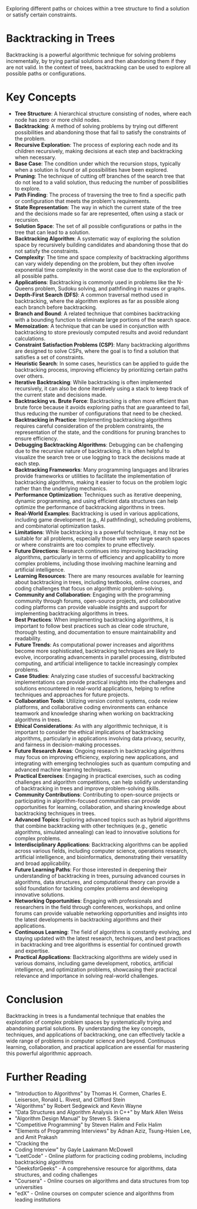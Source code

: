 Exploring different paths or choices within a tree structure to find a solution or satisfy certain constraints.
# Backtracking in Trees
Backtracking is a powerful algorithmic technique for solving problems incrementally, by trying partial solutions and then abandoning them if they are not valid. In the context of trees, backtracking can be used to explore all possible paths or configurations.
# Key Concepts
- **Tree Structure**: A hierarchical structure consisting of nodes, where each node has zero or more child nodes.
- **Backtracking**: A method of solving problems by trying out different possibilities and abandoning those that fail to satisfy the constraints of the problem.
- **Recursive Exploration**: The process of exploring each node and its children recursively, making decisions at each step and backtracking when necessary.
- **Base Case**: The condition under which the recursion stops, typically when a solution is found or all possibilities have been explored.
- **Pruning**: The technique of cutting off branches of the search tree that do not lead to a valid solution, thus reducing the number of possibilities to explore.
- **Path Finding**: The process of traversing the tree to find a specific path or configuration that meets the problem's requirements.
- **State Representation**: The way in which the current state of the tree and the decisions made so far are represented, often using a stack or recursion.
- **Solution Space**: The set of all possible configurations or paths in the tree that can lead to a solution.
- **Backtracking Algorithm**: A systematic way of exploring the solution space by recursively building candidates and abandoning those that do not satisfy the constraints.
- **Complexity**: The time and space complexity of backtracking algorithms can vary widely depending on the problem, but they often involve exponential time complexity in the worst case due to the exploration of all possible paths.
- **Applications**: Backtracking is commonly used in problems like the N-Queens problem, Sudoku solving, and pathfinding in mazes or graphs.
- **Depth-First Search (DFS)**: A common traversal method used in backtracking, where the algorithm explores as far as possible along each branch before backtracking.
- **Branch and Bound**: A related technique that combines backtracking with a bounding function to eliminate large portions of the search space.
- **Memoization**: A technique that can be used in conjunction with backtracking to store previously computed results and avoid redundant calculations.
- **Constraint Satisfaction Problems (CSP)**: Many backtracking algorithms are designed to solve CSPs, where the goal is to find a solution that satisfies a set of constraints.
- **Heuristic Search**: In some cases, heuristics can be applied to guide the backtracking process, improving efficiency by prioritizing certain paths over others.
- **Iterative Backtracking**: While backtracking is often implemented recursively, it can also be done iteratively using a stack to keep track of the current state and decisions made.
- **Backtracking vs. Brute Force**: Backtracking is often more efficient than brute force because it avoids exploring paths that are guaranteed to fail, thus reducing the number of configurations that need to be checked.
- **Backtracking in Practice**: Implementing backtracking algorithms requires careful consideration of the problem constraints, the representation of the state, and the conditions for pruning branches to ensure efficiency.
- **Debugging Backtracking Algorithms**: Debugging can be challenging due to the recursive nature of backtracking. It is often helpful to visualize the search tree or use logging to track the decisions made at each step.
- **Backtracking Frameworks**: Many programming languages and libraries provide frameworks or utilities to facilitate the implementation of backtracking algorithms, making it easier to focus on the problem logic rather than the underlying mechanics.
- **Performance Optimization**: Techniques such as iterative deepening, dynamic programming, and using efficient data structures can help optimize the performance of backtracking algorithms in trees.
- **Real-World Examples**: Backtracking is used in various applications, including game development (e.g., AI pathfinding), scheduling problems, and combinatorial optimization tasks.
- **Limitations**: While backtracking is a powerful technique, it may not be suitable for all problems, especially those with very large search spaces or where constraints are too complex to prune effectively.
- **Future Directions**: Research continues into improving backtracking algorithms, particularly in terms of efficiency and applicability to more complex problems, including those involving machine learning and artificial intelligence.
- **Learning Resources**: There are many resources available for learning about backtracking in trees, including textbooks, online courses, and coding challenges that focus on algorithmic problem-solving.
- **Community and Collaboration**: Engaging with the programming community through forums, open-source projects, and collaborative coding platforms can provide valuable insights and support for implementing backtracking algorithms in trees.
- **Best Practices**: When implementing backtracking algorithms, it is important to follow best practices such as clear code structure, thorough testing, and documentation to ensure maintainability and readability.
- **Future Trends**: As computational power increases and algorithms become more sophisticated, backtracking techniques are likely to evolve, incorporating advancements in parallel processing, distributed computing, and artificial intelligence to tackle increasingly complex problems.
- **Case Studies**: Analyzing case studies of successful backtracking implementations can provide practical insights into the challenges and solutions encountered in real-world applications, helping to refine techniques and approaches for future projects.
- **Collaboration Tools**: Utilizing version control systems, code review platforms, and collaborative coding environments can enhance teamwork and knowledge sharing when working on backtracking algorithms in trees.
- **Ethical Considerations**: As with any algorithmic technique, it is important to consider the ethical implications of backtracking algorithms, particularly in applications involving data privacy, security, and fairness in decision-making processes.
- **Future Research Areas**: Ongoing research in backtracking algorithms may focus on improving efficiency, exploring new applications, and integrating with emerging technologies such as quantum computing and advanced machine learning techniques.
- **Practical Exercises**: Engaging in practical exercises, such as coding challenges and algorithm competitions, can help solidify understanding of backtracking in trees and improve problem-solving skills.
- **Community Contributions**: Contributing to open-source projects or participating in algorithm-focused communities can provide opportunities for learning, collaboration, and sharing knowledge about backtracking techniques in trees.
- **Advanced Topics**: Exploring advanced topics such as hybrid algorithms that combine backtracking with other techniques (e.g., genetic algorithms, simulated annealing) can lead to innovative solutions for complex problems.
- **Interdisciplinary Applications**: Backtracking algorithms can be applied across various fields, including computer science, operations research, artificial intelligence, and bioinformatics, demonstrating their versatility and broad applicability.
- **Future Learning Paths**: For those interested in deepening their understanding of backtracking in trees, pursuing advanced courses in algorithms, data structures, and computational theory can provide a solid foundation for tackling complex problems and developing innovative solutions.
- **Networking Opportunities**: Engaging with professionals and researchers in the field through conferences, workshops, and online forums can provide valuable networking opportunities and insights into the latest developments in backtracking algorithms and their applications.
- **Continuous Learning**: The field of algorithms is constantly evolving, and staying updated with the latest research, techniques, and best practices in backtracking and tree algorithms is essential for continued growth and expertise.
- **Practical Applications**: Backtracking algorithms are widely used in various domains, including game development, robotics, artificial intelligence, and optimization problems, showcasing their practical relevance and importance in solving real-world challenges.

# Conclusion
Backtracking in trees is a fundamental technique that enables the exploration of complex problem spaces by systematically trying and abandoning partial solutions. By understanding the key concepts, techniques, and applications of backtracking, one can effectively tackle a wide range of problems in computer science and beyond. Continuous learning, collaboration, and practical application are essential for mastering this powerful algorithmic approach.
# Further Reading
- "Introduction to Algorithms" by Thomas H. Cormen, Charles E. Leiserson, Ronald L. Rivest, and Clifford Stein
- "Algorithms" by Robert Sedgewick and Kevin Wayne
- "Data Structures and Algorithm Analysis in C++" by Mark Allen Weiss
- "Algorithm Design Manual" by Steven S. Skiena
- "Competitive Programming" by Steven Halim and Felix Halim
- "Elements of Programming Interviews" by Adnan Aziz, Tsung-Hsien Lee, and Amit Prakash
- "Cracking the
- Coding Interview" by Gayle Laakmann McDowell
- "LeetCode" - Online platform for practicing coding problems, including backtracking algorithms
- "GeeksforGeeks" - A comprehensive resource for algorithms, data structures, and coding challenges
- "Coursera" - Online courses on algorithms and data structures from top universities
- "edX" - Online courses on computer science and algorithms from leading institutions